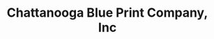 ---
title: "Chattanooga Blue Print Company, Inc"
url: /chattanooga/chattanooga-blue-print-company-inc/
shop: copyshop
---
